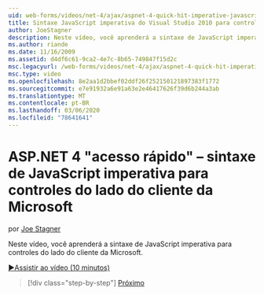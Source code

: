 ```yaml
---
uid: web-forms/videos/net-4/ajax/aspnet-4-quick-hit-imperative-javascript-syntax-for-microsoft-client-side-controls
title: Sintaxe JavaScript imperativa do Visual Studio 2010 para controles do lado do cliente da Microsoft | Microsoft Docs
author: JoeStagner
description: Neste vídeo, você aprenderá a sintaxe de JavaScript imperativa para controles do lado do cliente da Microsoft.
ms.author: riande
ms.date: 11/16/2009
ms.assetid: d4df6c61-9ca2-4e7c-8b65-749847f15d2c
msc.legacyurl: /web-forms/videos/net-4/ajax/aspnet-4-quick-hit-imperative-javascript-syntax-for-microsoft-client-side-controls
msc.type: video
ms.openlocfilehash: 8e2aa1d2bbef02ddf26f252150121897383f1772
ms.sourcegitcommit: e7e91932a6e91a63e2e46417626f39d6b244a3ab
ms.translationtype: MT
ms.contentlocale: pt-BR
ms.lasthandoff: 03/06/2020
ms.locfileid: "78641641"
---
```

# <a name="aspnet-4-quick-hit---imperative-javascript-syntax-for-microsoft-client-side-controls"></a>ASP.NET 4 "acesso rápido" – sintaxe de JavaScript imperativa para controles do lado do cliente da Microsoft

por [Joe Stagner](https://github.com/JoeStagner)

Neste vídeo, você aprenderá a sintaxe de JavaScript imperativa para controles do lado do cliente da Microsoft. 

[&#9654;Assistir ao vídeo (10 minutos)](https://channel9.msdn.com/Blogs/ASP-NET-Site-Videos/aspnet-4-quick-hit-imperative-javascript-syntax-for-microsoft-client-side-controls)

> [!div class="step-by-step"]
> [Próximo](aspnet-4-quick-hit-the-scriptloader.md)
